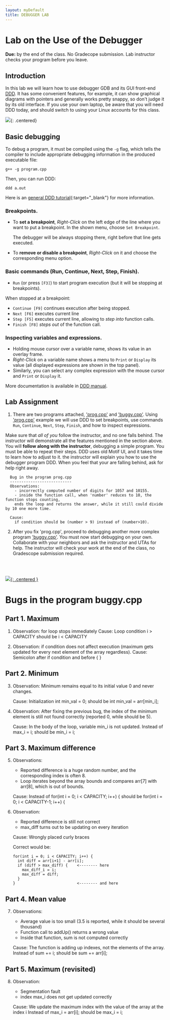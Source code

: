 ```yaml
---  
layout: myDefault  
title: DEBUGGER LAB  
---      
```

  
# Lab on the Use of the Debugger  

**Due:** by the end of the class. No Gradecope submission. Lab instructor checks your program before you leave.

## Introduction

In this lab we will learn how to use debugger GDB and its GUI front-end [DDD](https://www.gnu.org/software/ddd/).
It has some convenient features, for example, it can show graphical diagrams with pointers
and generally works pretty snappy, so don't judge it by its old interface.  If you use your own laptop, be aware that you will need DDD today, and should switch to using your Linux accounts for this class.  

![](https://i.imgur.com/dk0bbfj.png){: .centered}

## Basic debugging

To debug a program, it must be compiled using the `-g` flag, 
which tells the compiler to include appropriate debugging information in the produced executable file:  

```
g++ -g program.cpp
```
Then, you can run DDD:

```
ddd a.out 
```
Here is an [general DDD tutorial](http://heather.cs.ucdavis.edu/~matloff/Debug/Debug.pdf){:target="_blank"} for more information. 

### Breakpoints.

- To **set a breakpoint**, _Right-Click_ on the left edge of the line where you want to put a breakpoint. In the shown menu, choose `Set Breakpoint`.
   
  The debugger will be always stopping there, right before that line gets executed.

- To **remove or disable a breakpoint**, _Right-Click_ on it and choose the corresponding menu option.

### Basic commands (Run, Continue, Next, Step, Finish).

- `Run` (or press `[F3]`) to start program execution (but it will be stopping at breakpoints).

When stopped at a breakpoint:

- `Continue [F9]` continues execution after being stopped.
- `Next [F6]` executes current line 
- `Step [F5]` executes current line, allowing to _step into_ function calls.
- `Finish [F8]` _steps out_ of the function call.

### Inspecting variables and expressions.

- Holding mouse cursor over a variable name, shows its value in an overlay frame.
- _Right-Click_ on a variable name shows a menu to `Print` or `Display` its value (all displayed expressions are shown in the top panel).
- Similarly, you can select any complex expression with the mouse cursor and `Print` or `Display` it.

More documentation is available in [DDD manual](https://www.gnu.org/software/ddd/manual/html_mono/ddd.html).

## Lab Assignment

1) There are two programs attached, ['prog.cpp'](prog.cpp) and ['buggy.cpp'](buggy.cpp).  Using ['prog.cpp'](prog.cpp) example we will use DDD to set breakpoints, use commands `Run`, `Continue`, `Next`, `Step`, `Finish`, and how to inspect expressions.

Make sure that _all of you_ follow the instructor, and no one falls behind. The instructor will demonstrate all the features mentioned in the section above.  You will **follow along with the instructor**, debugging a simple program.  You must be able to repeat their steps. DDD uses old Motif UI, and it takes time to learn how to adjust to it.  the instructor will explain you how to use the debugger program DDD.  When you feel that your are falling behind, ask for help right away.  

      Bug in the program prog.cpp
      ---------------------------
      Observations:
        - incorrectly computed number of digits for 1057 and 10155.
        - inside the function call, when 'number' reduces to 10, the function stops counting,
        ends the loop and returns the answer, while it still could divide by 10 one more time.

      Cause:
        if condition should be (number > 9) instead of (number>10).


2) After you fix 'prog.cpp', proceed to debugging another more complex program ['buggy.cpp'](buggy.cpp).  You must now start debugging on your own.  Collaborate with your neighbors and ask the instructor and UTAs for help.  The instructor will check your work at the end of the class, no Gradescope submission required. 
<br />
<br />

[![](https://i.imgur.com/hBXW5NO.png){: .centered }](https://rubberduckdebugging.com/)





Bugs in the program buggy.cpp
=============================

Part 1. Maximum
---------------

1)  Observation: for loop stops immediately
    Cause:
      Loop condition 
        i > CAPACITY 
      should be
        i < CAPACITY

2)  Observation: if condition does not affect execution (maximum gets updated
    for every next element of the array regardless).
    Cause:
      Semicolon after if condition and before { }


Part 2. Minimum
---------------

3)  Observation: Minimum remains equal to its initial value 0 and never changes.

    Cause:
      Initialization 
        int min_val = 0;
      should be
        int min_val = arr[min_i];

4)  Observation: After fixing the previous bug, the index of the minimum element 
    is still not found correctly (reported 0, while should be 5).

    Cause: In the body of the loop, variable min_i is not updated.
      Instead of 
        max_i = i;
      should be
        min_i = i;


Part 3. Maximum difference
--------------------------

5)  Observations: 
    - Reported difference is a huge random number, and the corresponding index is often 8.
    - Loop iterates beyond the array bounds and compares arr[7] with arr[8], which 
    is out of bounds.

    Cause:
      Instead of 
        for(int i = 0; i < CAPACITY; i++) {
      should be 
        for(int i = 0; i < CAPACITY-1; i++) {

6)  Observation: 
    - Reported difference is still not correct
    - max_diff turns out to be updating on every iteration

    Cause: 
      Wrongly placed curly braces
      
      Correct would be:

        for(int i = 0; i < CAPACITY; i++) {
          int diff = arr[i+1] - arr[i];
          if (diff > max_diff) {    <-------- here
            max_diff_i = i;      
            max_diff = diff; 
          }
        }                           <-------- and here


Part 4. Mean value
------------------

7)  Observations: 
    - Average value is too small (3.5 is reported, while it should be several thousand)
    - Function call to addUp() returns a wrong value
    - Inside that function, sum is not computed correctly
    
    Cause: The function is adding up indexes, not the elements of the array.
      Instead of 
        sum += i;
      should be 
        sum += arr[i];


Part 5. Maximum (revisited)
---------------------------

8)  Observation: 
    - Segmentation fault 
    - index max_i does not get updated correctly
    
    Cause: We update the maximum index with the value of the array at the index i
      Instead of 
        max_i = arr[i];
      should be
        max_i = i;
